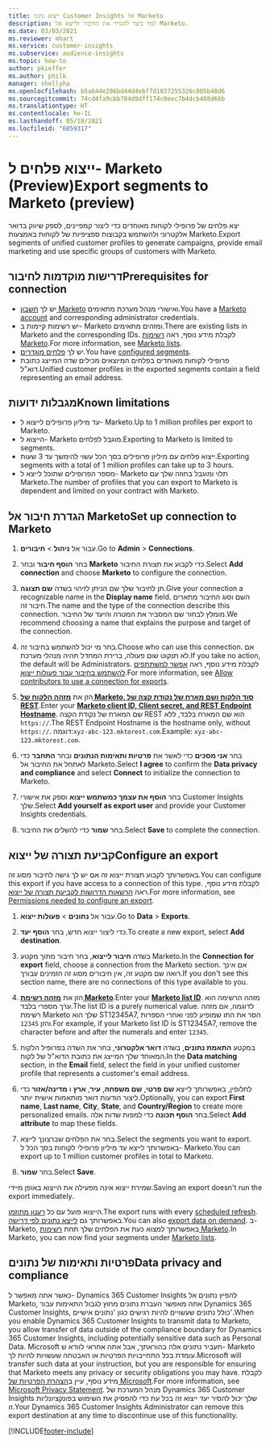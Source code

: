 ```yaml
---
title: ייצוא נתוני Customer Insights אל Marketo
description: למד כיצד להגדיר את החיבור ולייצא אל Marketo.
ms.date: 03/03/2021
ms.reviewer: mhart
ms.service: customer-insights
ms.subservice: audience-insights
ms.topic: how-to
author: pkieffer
ms.author: philk
manager: shellyha
ms.openlocfilehash: b5a644e286bd44d4ebf7d1837255326c005b48d6
ms.sourcegitcommit: 74cd4fa9cbb784d9dff174c0eec7b4dcb408d66b
ms.translationtype: HT
ms.contentlocale: he-IL
ms.lasthandoff: 05/18/2021
ms.locfileid: "6059317"
---
```

# <a name="export-segments-to-marketo-preview"></a><span data-ttu-id="adef3-103">ייצוא פלחים ל- Marketo‏ (Preview)</span><span class="sxs-lookup"><span data-stu-id="adef3-103">Export segments to Marketo (preview)</span></span>

<span data-ttu-id="adef3-104">יצא פלחים של פרופילי לקוחות מאוחדים כדי ליצור קמפיינים, לספק שיווק בדואר אלקטרוני ולהשתמש בקבוצות ספציפיות של לקוחות באמצעות Marketo​.</span><span class="sxs-lookup"><span data-stu-id="adef3-104">Export segments of unified customer profiles to generate campaigns, provide email marketing and use specific groups of customers with Marketo.</span></span>

## <a name="prerequisites-for-connection"></a><span data-ttu-id="adef3-105">דרישות מוקדמות לחיבור</span><span class="sxs-lookup"><span data-stu-id="adef3-105">Prerequisites for connection</span></span>

-   <span data-ttu-id="adef3-106">יש לך [חשבון Marketo](https://login.marketo.com/) ואישורי מנהל מערכת מתאימים.</span><span class="sxs-lookup"><span data-stu-id="adef3-106">You have a [Marketo account](https://login.marketo.com/) and corresponding administrator credentials.</span></span>
-   <span data-ttu-id="adef3-107">יש רשימות קיימות ב- Marketo ומזהים מתאימים.</span><span class="sxs-lookup"><span data-stu-id="adef3-107">There are existing lists in Marketo and the corresponding IDs.</span></span> <span data-ttu-id="adef3-108">לקבלת מידע נוסף, ראה [רשימות Marketo](https://docs.marketo.com/display/public/DOCS/Understanding+Static+Lists).</span><span class="sxs-lookup"><span data-stu-id="adef3-108">For more information, see [Marketo lists](https://docs.marketo.com/display/public/DOCS/Understanding+Static+Lists).</span></span>
-   <span data-ttu-id="adef3-109">יש לך [פלחים מוגדרים](segments.md).</span><span class="sxs-lookup"><span data-stu-id="adef3-109">You have [configured segments](segments.md).</span></span>
-   <span data-ttu-id="adef3-110">פרופילי לקוחות מאוחדים בפלחים המיוצאים מכילים שדה המייצג כתובת דוא"ל.</span><span class="sxs-lookup"><span data-stu-id="adef3-110">Unified customer profiles in the exported segments contain a field representing an email address.</span></span>

## <a name="known-limitations"></a><span data-ttu-id="adef3-111">מגבלות ידועות</span><span class="sxs-lookup"><span data-stu-id="adef3-111">Known limitations</span></span>

- <span data-ttu-id="adef3-112">עד מיליון פרופילים לייצוא ל- Marketo.</span><span class="sxs-lookup"><span data-stu-id="adef3-112">Up to 1 million profiles per export to Marketo.</span></span>
- <span data-ttu-id="adef3-113">הייצוא ל- Marketo מוגבל לפלחים.</span><span class="sxs-lookup"><span data-stu-id="adef3-113">Exporting to Marketo is limited to segments.</span></span>
- <span data-ttu-id="adef3-114">ייצוא פלחים עם מיליון פרופילים בסך הכל עשוי להימשך עד 3 שעות.</span><span class="sxs-lookup"><span data-stu-id="adef3-114">Exporting segments with a total of 1 million profiles can take up to 3 hours.</span></span> 
- <span data-ttu-id="adef3-115">מספר הפרופילים שתוכל לייצא ל- Marketo תלוי ומוגבל בחוזה שלך עם Marketo.</span><span class="sxs-lookup"><span data-stu-id="adef3-115">The number of profiles that you can export to Marketo is dependent and limited on your contract with Marketo.</span></span>

## <a name="set-up-connection-to-marketo"></a><span data-ttu-id="adef3-116">הגדרת חיבור אל Marketo</span><span class="sxs-lookup"><span data-stu-id="adef3-116">Set up connection to Marketo</span></span>

1. <span data-ttu-id="adef3-117">עבור אל **ניהול** > **חיבורים**.</span><span class="sxs-lookup"><span data-stu-id="adef3-117">Go to **Admin** > **Connections**.</span></span>

1. <span data-ttu-id="adef3-118">בחר **הוסף חיבור** ובחר **Marketo** כדי לקבוע את תצורת החיבור.</span><span class="sxs-lookup"><span data-stu-id="adef3-118">Select **Add connection** and choose **Marketo** to configure the connection.</span></span>

1. <span data-ttu-id="adef3-119">תן לחיבור שלך שם הניתן לזיהוי בשדה **שם תצוגה**.</span><span class="sxs-lookup"><span data-stu-id="adef3-119">Give your connection a recognizable name in the **Display name** field.</span></span> <span data-ttu-id="adef3-120">השם וסוג החיבור מתארים חיבור זה.</span><span class="sxs-lookup"><span data-stu-id="adef3-120">The name and the type of the connection describe this connection.</span></span> <span data-ttu-id="adef3-121">מומלץ לבחור שם המסביר את המטרה והיעד של החיבור.</span><span class="sxs-lookup"><span data-stu-id="adef3-121">We recommend choosing a name that explains the purpose and target of the connection.</span></span>

1. <span data-ttu-id="adef3-122">בחר מי יכול להשתמש בחיבור זה.</span><span class="sxs-lookup"><span data-stu-id="adef3-122">Choose who can use this connection.</span></span> <span data-ttu-id="adef3-123">אם לא תנקוט שום פעולה, ברירת המחדל תהיה מנהלי מערכת.</span><span class="sxs-lookup"><span data-stu-id="adef3-123">If you take no action, the default will be Administrators.</span></span> <span data-ttu-id="adef3-124">לקבלת מידע נוסף, ראה [אפשר למשתתפים להשתמש בחיבור עבור פעולות ייצוא](connections.md#allow-contributors-to-use-a-connection-for-exports).</span><span class="sxs-lookup"><span data-stu-id="adef3-124">For more information, see [Allow contributors to use a connection for exports](connections.md#allow-contributors-to-use-a-connection-for-exports).</span></span>

1. <span data-ttu-id="adef3-125">הזן את **[מזהה הלקוח של Marketo, סוד הלקוח ושם מארח של נקודת קצה של REST](https://developers.marketo.com/rest-api/authentication/)**.</span><span class="sxs-lookup"><span data-stu-id="adef3-125">Enter your **[Marketo client ID, Client secret, and REST Endpoint Hostname](https://developers.marketo.com/rest-api/authentication/)**.</span></span> <span data-ttu-id="adef3-126">שם המארח של נקודת הקצה REST הוא שם המארח בלבד, ללא `https://`.</span><span class="sxs-lookup"><span data-stu-id="adef3-126">The REST Endpoint Hostname is the hostname only, without `https://`.</span></span> <span data-ttu-id="adef3-127">דוגמה:`xyz-abc-123.mktorest.com`.</span><span class="sxs-lookup"><span data-stu-id="adef3-127">Example: `xyz-abc-123.mktorest.com`.</span></span> 

1. <span data-ttu-id="adef3-128">בחר **אני מסכים** כדי לאשר את **פרטיות ותאימות הנתונים** ובחר **התחבר** כדי לאתחל את החיבור אל Marketo.</span><span class="sxs-lookup"><span data-stu-id="adef3-128">Select **I agree** to confirm the **Data privacy and compliance** and select **Connect** to initialize the connection to Marketo.</span></span>

1. <span data-ttu-id="adef3-129">בחר **הוסף את עצמך כמשתמש ייצוא** וספק את אישורי Customer Insights שלך.</span><span class="sxs-lookup"><span data-stu-id="adef3-129">Select **Add yourself as export user** and provide your Customer Insights credentials.</span></span>

1. <span data-ttu-id="adef3-130">בחר **שמור** כדי להשלים את החיבור.</span><span class="sxs-lookup"><span data-stu-id="adef3-130">Select **Save** to complete the connection.</span></span>

## <a name="configure-an-export"></a><span data-ttu-id="adef3-131">קביעת תצורה של ייצוא</span><span class="sxs-lookup"><span data-stu-id="adef3-131">Configure an export</span></span>

<span data-ttu-id="adef3-132">באפשרותך לקבוע תצורת ייצוא זה אם יש לך גישה לחיבור מסוג זה.</span><span class="sxs-lookup"><span data-stu-id="adef3-132">You can configure this export if you have access to a connection of this type.</span></span> <span data-ttu-id="adef3-133">לקבלת מידע נוסף, ראה [הרשאות הדרושות לקביעת תצורה של ייצוא](export-destinations.md#set-up-a-new-export).</span><span class="sxs-lookup"><span data-stu-id="adef3-133">For more information, see [Permissions needed to configure an export](export-destinations.md#set-up-a-new-export).</span></span>

1. <span data-ttu-id="adef3-134">עבור אל **נתונים** > **פעולות ייצוא**.</span><span class="sxs-lookup"><span data-stu-id="adef3-134">Go to **Data** > **Exports**.</span></span>

1. <span data-ttu-id="adef3-135">כדי ליצור ייצוא חדש, בחר **הוסף יעד**.</span><span class="sxs-lookup"><span data-stu-id="adef3-135">To create a new export, select **Add destination**.</span></span>

1. <span data-ttu-id="adef3-136">בשדה **חיבור לייצוא**, בחר חיבור מתוך מקטע Marketo.</span><span class="sxs-lookup"><span data-stu-id="adef3-136">In the **Connection for export** field, choose a connection from the Marketo section.</span></span> <span data-ttu-id="adef3-137">אם אינך רואה שם מקטע זה, אין חיבורים מסוג זה הזמינים עבורך.</span><span class="sxs-lookup"><span data-stu-id="adef3-137">If you don't see this section name, there are no connections of this type available to you.</span></span>

1. <span data-ttu-id="adef3-138">הזן את **[מזהה רשימת Marketo](https://docs.marketo.com/display/public/DOCS/Understanding+Static+Lists)**.</span><span class="sxs-lookup"><span data-stu-id="adef3-138">Enter your **[Marketo list ID](https://docs.marketo.com/display/public/DOCS/Understanding+Static+Lists)**.</span></span> <span data-ttu-id="adef3-139">מזהה הרשימה הוא ערך מספרי בלבד.</span><span class="sxs-lookup"><span data-stu-id="adef3-139">The list ID is a purely numerical value.</span></span> <span data-ttu-id="adef3-140">לדוגמה, אם מזהה רשימת Marketo שלך הוא ST12345A7, הסר את התו שמופיע לפני ואחרי הספרות והזן `12345`.</span><span class="sxs-lookup"><span data-stu-id="adef3-140">For example, if your Marketo list ID is ST12345A7, remove the character before and after the numerals and enter `12345`.</span></span> 

1. <span data-ttu-id="adef3-141">במקטע **התאמת נתונים**, בשדה **דואר אלקטרוני**, בחר את השדה בפרופיל הלקוח המאוחד שלך המייצג את כתובת הדוא"ל של לקוח.</span><span class="sxs-lookup"><span data-stu-id="adef3-141">In the **Data matching** section, in the **Email** field, select the field in your unified customer profile that represents a customer's email address.</span></span> 

1. <span data-ttu-id="adef3-142">לחלופין, באפשרותך לייצא **שם פרטי**, **שם משפחה**, **עיר**, **ארץ** ו **מדינה/אזור** כדי ליצור הודעות דואר מותאמות אישית יותר.</span><span class="sxs-lookup"><span data-stu-id="adef3-142">Optionally, you can export **First name**, **Last name**, **City**, **State**, and **Country/Region**  to create more personalized emails.</span></span> <span data-ttu-id="adef3-143">בחר **הוסף תכונה** כדי למפות שדות אלה.</span><span class="sxs-lookup"><span data-stu-id="adef3-143">Select **Add attribute** to map these fields.</span></span>

1. <span data-ttu-id="adef3-144">בחר את הפלחים שברצונך לייצא.</span><span class="sxs-lookup"><span data-stu-id="adef3-144">Select the segments you want to export.</span></span> <span data-ttu-id="adef3-145">באפשרותך לייצא עד מיליון פרופילי לקוחות בסך הכל ל- Marketo.</span><span class="sxs-lookup"><span data-stu-id="adef3-145">You can export up to 1 million customer profiles in total to Marketo.</span></span>

1. <span data-ttu-id="adef3-146">בחר **שמור**.</span><span class="sxs-lookup"><span data-stu-id="adef3-146">Select **Save**.</span></span>

<span data-ttu-id="adef3-147">שמירת ייצוא אינה מפעילה את הייצוא באופן מיידי.</span><span class="sxs-lookup"><span data-stu-id="adef3-147">Saving an export doesn't run the export immediately.</span></span>

<span data-ttu-id="adef3-148">הייצוא פועל עם כל [רענון מתוזמן](system.md#schedule-tab).</span><span class="sxs-lookup"><span data-stu-id="adef3-148">The export runs with every [scheduled refresh](system.md#schedule-tab).</span></span> <span data-ttu-id="adef3-149">באפשרותך גם [לייצא נתונים לפי דרישה](export-destinations.md#run-exports-on-demand).</span><span class="sxs-lookup"><span data-stu-id="adef3-149">You can also [export data on demand](export-destinations.md#run-exports-on-demand).</span></span> <span data-ttu-id="adef3-150">ב- Marketo, באפשרותך למצוא כעת את הפלחים שלך תחת [רשימות Marketo](https://docs.marketo.com/display/public/DOCS/Understanding+Static+Lists).</span><span class="sxs-lookup"><span data-stu-id="adef3-150">In Marketo, you can now find your segments under [Marketo lists](https://docs.marketo.com/display/public/DOCS/Understanding+Static+Lists).</span></span>


## <a name="data-privacy-and-compliance"></a><span data-ttu-id="adef3-151">פרטיות ותאימות של נתונים</span><span class="sxs-lookup"><span data-stu-id="adef3-151">Data privacy and compliance</span></span>

<span data-ttu-id="adef3-152">כאשר אתה מאפשר ל- Dynamics 365 Customer Insights להפיץ נתונים אל Marketo, אתה מאפשר העברת נתונים מחוץ לגבול התאימות עבור Dynamics 365 Customer Insights, כולל נתונים שעשויים להיות רגישים כגון 'נתונים אישיים'.</span><span class="sxs-lookup"><span data-stu-id="adef3-152">When you enable Dynamics 365 Customer Insights to transmit data to Marketo, you allow transfer of data outside of the compliance boundary for Dynamics 365 Customer Insights, including potentially sensitive data such as Personal Data.</span></span> <span data-ttu-id="adef3-153">Microsoft תעביר נתונים אלה בהוראתך, אבל אתה אחראי לוודא ש- Marketo עומדת בכל התחייבויות הפרטיות או האבטחה שעשויות להיות לך.</span><span class="sxs-lookup"><span data-stu-id="adef3-153">Microsoft will transfer such data at your instruction, but you are responsible for ensuring that Marketo meets any privacy or security obligations you may have.</span></span> <span data-ttu-id="adef3-154">לקבלת מידע נוסף, עיין ב[הצהרת הפרטיות של Microsoft](https://go.microsoft.com/fwlink/?linkid=396732).</span><span class="sxs-lookup"><span data-stu-id="adef3-154">For more information, see [Microsoft Privacy Statement](https://go.microsoft.com/fwlink/?linkid=396732).</span></span>
<span data-ttu-id="adef3-155">מנהל המערכת של Dynamics 365 Customer Insights שלך יכול להסיר יעד ייצוא זה בכל עת כדי להפסיק את השימוש בפונקציונליות זו.</span><span class="sxs-lookup"><span data-stu-id="adef3-155">Your Dynamics 365 Customer Insights Administrator can remove this export destination at any time to discontinue use of this functionality.</span></span>


[!INCLUDE[footer-include](../includes/footer-banner.md)]
